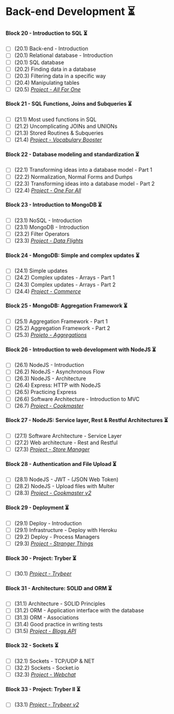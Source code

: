 # Back-end Development :hourglass_flowing_sand:

#### Block 20 - Introduction to SQL	:hourglass_flowing_sand:
- [ ] (20.1) Back-end - Introduction
- [ ] (20.1) Relational database - Introduction
- [ ] (20.1) SQL database
- [ ] (20.2) Finding data in a database
- [ ] (20.3) Filtering data in a specific way
- [ ] (20.4) Manipulating tables
- [ ] (20.5) _[Project - All For One]()_

#### Block 21 - SQL Functions, Joins and Subqueries	:hourglass_flowing_sand:
- [ ] (21.1) Most used functions in SQL
- [ ] (21.2) Uncomplicating JOINs and UNIONs
- [ ] (21.3) Stored Routines & Subqueries
- [ ] (21.4) _[Project - Vocabulary Booster]()_

#### Block 22 - Database modeling and standardization	:hourglass_flowing_sand:
- [ ] (22.1) Transforming ideas into a database model - Part 1
- [ ] (22.2) Normalization, Normal Forms and Duḿps
- [ ] (22.3) Transforming ideas into a database model - Part 2
- [ ] (22.4) _[Project - One For All]()_

#### Block 23 - Introduction to MongoDB	:hourglass_flowing_sand:
- [ ] (23.1) NoSQL - Introduction
- [ ] (23.1) MongoDB - Introduction
- [ ] (23.2) Filter Operators
- [ ] (23.3) _[Project - Data Flights]()_

#### Block 24 - MongoDB: Simple and complex updates :hourglass_flowing_sand:
- [ ] (24.1) Simple updates
- [ ] (24.2) Complex updates - Arrays - Part 1
- [ ] (24.3) Complex updates - Arrays - Part 2
- [ ] (24.4) _[Project - Commerce]()_

#### Block 25 - MongoDB: Aggregation Framework :hourglass_flowing_sand:
- [ ] (25.1) Aggregation Framework - Part 1
- [ ] (25.2) Aggregation Framework - Part 2
- [ ] (25.3) _[Projeto - Aggregations]()_

#### Block 26 - Introduction to web development with NodeJS :hourglass_flowing_sand:
- [ ] (26.1) NodeJS - Introduction
- [ ] (26.2) NodeJS - Asynchronous Flow
- [ ] (26.3) NodeJS - Architecture
- [ ] (26.4) Express: HTTP with NodeJS
- [ ] (26.5) Practicing Express
- [ ] (26.6) Software Architecture - Introduction to MVC
- [ ] (26.7) _[Project - Cookmaster]()_

#### Block 27 - NodeJS: Service layer, Rest & Restful Architectures :hourglass_flowing_sand:
- [ ] (27.1) Software Architecture - Service Layer
- [ ] (27.2) Web architecture - Rest and Restful
- [ ] (27.3) _[Project - Store Manager]()_

#### Block 28 - Authentication and File Upload	:hourglass_flowing_sand:
- [ ] (28.1) NodeJS - JWT - (JSON Web Token)
- [ ] (28.2) NodeJS - Upload files with Multer
- [ ] (28.3) _[Project - Cookmaster v2]()_

#### Block 29 - Deployment :hourglass_flowing_sand:
- [ ] (29.1) Deploy - Introduction
- [ ] (29.1) Infrastructure - Deploy with Heroku
- [ ] (29.2) Deploy - Process Managers
- [ ] (29.3) _[Project - Stranger Things]()_

#### Block 30 - Project: Tryber :hourglass_flowing_sand:
- [ ] (30.1) _[Project - Trybeer]()_

#### Block 31 - Architecture: SOLID and ORM :hourglass_flowing_sand:
- [ ] (31.1) Architecture - SOLID Principles
- [ ] (31.2) ORM - Application interface with the database
- [ ] (31.3) ORM - Associations
- [ ] (31.4) Good practice in writing tests
- [ ] (31.5) _[Project - Blogs API]()_

#### Block 32 - Sockets :hourglass_flowing_sand:
- [ ] (32.1) Sockets - TCP/UDP & NET
- [ ] (32.2) Sockets - Socket.io
- [ ] (32.3) _[Project - Webchat]()_

#### Block 33 - Project: Tryber II	:hourglass_flowing_sand:
- [ ] (33.1) _[Project - Trybeer v2]()_
